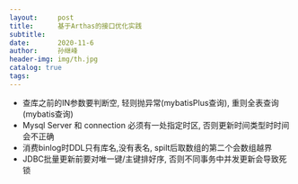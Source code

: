 ```yaml
---
layout:     post
title:      基于Arthas的接口优化实践
subtitle:   
date:       2020-11-6
author:     孙继峰
header-img: img/th.jpg
catalog: true
tags:
---
```


- 查库之前的IN参数要判断空, 轻则抛异常(mybatisPlus查询), 重则全表查询(mybatis查询)
- Mysql Server 和 connection 必须有一处指定时区, 否则更新时间类型时时间会不正确
- 消费binlog时DDL只有库名,没有表名, spilt后取数组的第二个会数组越界
- JDBC批量更新前要对唯一键/主键排好序, 否则不同事务中并发更新会导致死锁
